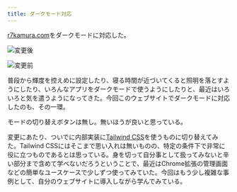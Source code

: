 ```yaml
---
title: ダークモード対応
---
```

[r7kamura.com](https://r7kamura.com/)をダークモードに対応した。

![](https://lh3.googleusercontent.com/aAB3DvsnYQEpQjwFhfEmcGy80nBu6L5OVMWc5QvxL2U6kl5P-_8hv-RpfW-FubxkuSVbxxbUd8XsGvP66lktsj6v5P-DhOXrmH9M-u1IAyb7kQtCTWZmJJIKDkzCa4xjyKmXyup7HdaukbJSKy9nRg "変更後")

![](https://lh3.googleusercontent.com/bZWXE1SYxrR6i9hS0n5xCHGAbpfPWuV3IKtmssTdAyf6WMymEr8y-52u7M1rg18rbw9bQD1KR8gv7VfDLCtdOYOVvxiU8muNuin0KTNse07KOqDrnkdUpOpYDY30IdD8B19Lpfn5gVuoL0LZt9exyA "変更前")

普段から輝度を控えめに設定したり、寝る時間が近づいてくると照明を落とすようにしたり、いろんなアプリをダークモードで使うようにしたりと、最近はいろいろと気を遣うようになってきた。今回このウェブサイトでダークモードに対応したのも、その一環。

モードの切り替えボタンは無し。無いほうが良いと思っている。

変更にあたり、ついでに内部実装に[Tailwind CSS](https://tailwindcss.com/)を使うものに切り替えてみた。Tailwind CSSにはそこまで思い入れは無いものの、特定の条件下で非常に役に立つものであるとは思っている。身を切って自分事として扱ってみないと辛い部分まで含めて学べないだろうということで、最近はChrome拡張の管理画面などの簡単なユースケースで少しずつ使ってみていた。今回はもう少し複雑な事例として、自分のウェブサイトに導入しながら学んでみている。
